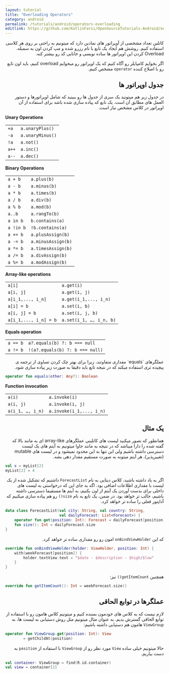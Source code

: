 ```yaml
---
layout: tutorial
title: "Overloading Operators"
category: android
permalink: /tutorials/android/operators-overloading
editlink: https://github.com/KotlinFarsi/OpenSourceTutorials-Android/edit/master/src/operators-overloading/README.md
---
```



<div dir="rtl" markdown="1">



کاتلین تعداد مشخصی از آوپراتور های نمادین دارد که میتونیم به راحتی بر روی هر کلاسی استفاده کنیم. روشش هم ایجاد یک تابع با نام رزرو شده و مپ کردن اون به سمبله. Overload کردن این اوپراتور ها ساده نویسی و خانایی کد رو بیشتر کنه.

اگر بخوایم کامپایلر رو آگاه کنیم که یک اوپراتور رو میخوایم overload کنیم، باید اون تابع رو با اصلاح کننده  `operator` مشخص کنیم.

<div dir="rtl" markdown="1" id="جدول-اوپراتور-ها" >

## جدول اوپراتور ها

</div>

در جدول زیر هم میتونید یک سری از جدول ها رو ببینید  که شامل اوپراتورها و دستور العمل های مطابق آن است. یک تابع که پیاده سازی شده باشد برای استفاده از آن اوپراتور در کلاس مشخص نیاز است.

</div>

**Unary Operations**

|                |                               |
|----------------|-------------------------------|
|`+a`            |`a.unaryPlus()`                |
|`-a`            |`a.unaryMinus()`               |
|`!a`            |`a.not()`                      |
|`a++`           |`a.inc()`                      |
|`a--`           |`a.dec()`                      |


**Binary Operations**

|                |                               |
|----------------|-------------------------------|
|`a + b`         |`a.plus(b)`                    |
|`a - b`         |`a.minus(b)`                   |
|`a * b`         |`a.times(b)`                   |
|`a / b`         |`a.div(b)`                     |
|`a % b`         |`a.mod(b)`                     |
|`a..b`          |`a.rangTo(b)`                  |
|`a in b`        |`b.contains(a)`                |
|`a !in b`       |`!b.contains(a)`               |
|`a += b`        |`a.plusAssign(b)`              |
|`a -= b`        |`a.minusAssign(b)`             |
|`a *= b`        |`a.timesAssign(b)`             |
|`a /= b`        |`a.divAssign(b)`               |
|`a %= b`        |`a.modAssign(b)`               |

**Array-like operations**

|                       |                               |
|-----------------------|-------------------------------|
|`a[i]`                 |`a.get(i)`                     |
|`a[i, j]`              |`a.get(i, j)`                  |
|`a[i_1,..., i_n]`      |`a.get(i_1,..., i_n)`          |
|`a[i] = b`             |`a.set(i, b)`                  |
|`a[i, j] = b`          |`a.set(i, j, b)`               |
|`a[i_1,..., i_n] = b`  |`a.set(i_1, …, i_n, b)`        |


**Equals operation**

|                       |                                    |
|-----------------------|------------------------------------|
|`a == b`               |`a?.equals(b) ?: b === null`        |
|`a != b`               |`!(a?.equals(b) ?: b === null)`     |




<div dir="rtl" markdown="1">
عملگرهای `equals` مقداری متفاوتند، زیرا برای بهتر چک کردن تساوی از ترجمه ی پیچیده تری استفاده میکند که در نتیجه تابع باید دقیقا به صورت زیر پیاده سازی شود.

</div>

````kotlin
operator fun equals(other: Any?): Boolean
````

**Function invocation**

|                       |                                    |
|-----------------------|------------------------------------|
|`a(i)`                 |`a.invoke(i)`                       |
|`a(i, j)`              |`a.invoke(i, j)`                    |
|`a(i_1, …, i_n)`       |`a.invoke(i_1,..., i_n)`            |

<div dir="rtl" markdown="1">

<div dir="rtl" markdown="1" id="یک-مثال" >

## یک مثال

</div>

همانطور که تصور میکنید لیست های کاتلینی عملگرهای array-like ای به مانند بالا که گفته شده را دارا میباشد که در نتیجه به مانند جاوا میتونیم به آیتم های یک لیست دسترسی داشته باشیم ولی این تنها به این محدود نمیشود و در لیست های mutable (تغییرپذیر)، هر آیتم میتونه به صورت مستقیم مقدار دهی بشه.

</div>

```kotlin
val x = myList[2]
myList[2] = 4
```

<div dir="rtl" markdown="1">

اگر به یاد داشته باشید، کلاس دیتایی به نام `ForecastList` داشتیم که تشکیل شده از یک لیست با مقداری اطلاعات اضافی بود. اگه به جای این که درخواستی به لیست های داخلی برای بدست آوردن یک آیتم از اون بکنیم، به آیتم ها مستقیما دسترسی داشته باشیم، جالب تر خواهد بود. در ضمن، یک تابع به نام `size()` رو هم پیاده سازی میکنیم که آداپتور فعلی را ساده تر خواهد کرد.

</div>

```kotlin
data class ForecastList(val city: String, val country: String,
                        val dailyForecast: List<Forecast>) {
    operator fun get(position: Int): Forecast = dailyForecast[position]
    fun size(): Int = dailyForecast.size
}
```

<div dir="rtl" markdown="1">

که این `onBindViewHolder` امون رو رو مقداری ساده تر خواهد کرد.

</div>

```kotlin
override fun onBindViewHolder(holder: ViewHolder, position: Int) {
    with(weekForecast[position]) {
        holder.textView.text = "$date - $description - $high/$low"
    }
}
```

<div dir="rtl" markdown="1">

همچنین `getItemCount()` نیز:

</div>

```kotlin
override fun getItemCount(): Int = weekForecast.size()
```
<div dir="rtl" markdown="1">

<div dir="rtl" markdown="1" id="عملگرها-در-توابع-الحاقی" >

## عملگرها در توابع الحاقی

</div>

لازم نیست که به کلاس های خودمون بسنده کنیم و میتونیم کلاس هامون رو با استفاده از توابع الحاقی گسترش بدیم. به عنوان مثال میتونیم مثل روش دستیابی به لیست ها، به `ViewGroup` هامون هم دستیابی داشته باشیم:

</div>

```kotlin
operator fun ViewGroup.get(position: Int): View
        = getChildAt(position)
```

<div dir="rtl" markdown="1">

حالا میتونیم خیلی ساده `View` مورد نظر رو از `ViewGroup` با استفاده از `position` به دست بیاریم.

</div>

```kotlin
val container: ViewGroup = find(R.id.container)
val view = container[2]
```







